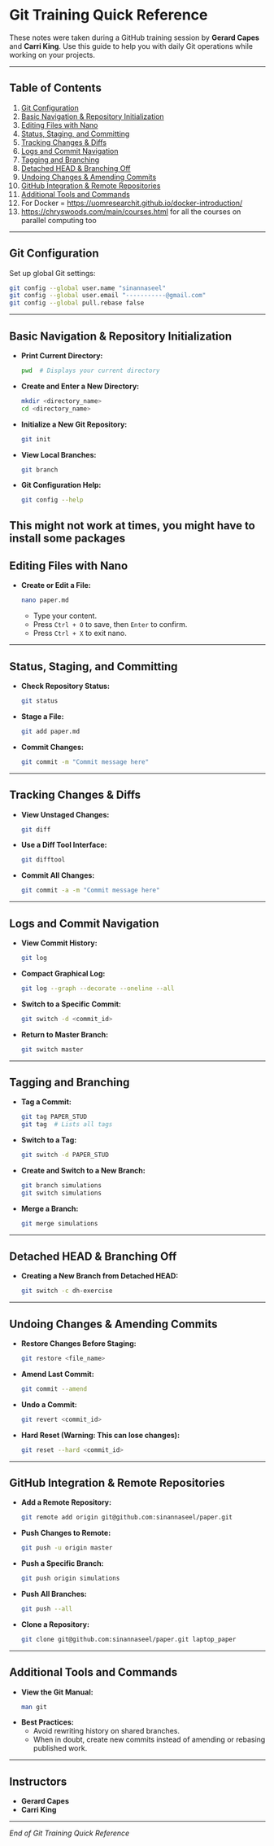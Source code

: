 # Git Training Quick Reference

These notes were taken during a GitHub training session by **Gerard Capes** and **Carri King**. Use this guide to help you with daily Git operations while working on your projects.

---

## Table of Contents

1. [Git Configuration](#git-configuration)
2. [Basic Navigation & Repository Initialization](#basic-navigation--repository-initialization)
3. [Editing Files with Nano](#editing-files-with-nano)
4. [Status, Staging, and Committing](#status-staging-and-committing)
5. [Tracking Changes & Diffs](#tracking-changes--diffs)
6. [Logs and Commit Navigation](#logs-and-commit-navigation)
7. [Tagging and Branching](#tagging-and-branching)
8. [Detached HEAD & Branching Off](#detached-head--branching-off)
9. [Undoing Changes & Amending Commits](#undoing-changes--amending-commits)
10. [GitHub Integration & Remote Repositories](#github-integration--remote-repositories)
11. [Additional Tools and Commands](#additional-tools-and-commands)
12. For Docker = https://uomresearchit.github.io/docker-introduction/
13. https://chryswoods.com/main/courses.html for all the courses on parallel computing too
---

## Git Configuration

Set up global Git settings:

```bash
git config --global user.name "sinannaseel"
git config --global user.email "-----------@gmail.com"
git config --global pull.rebase false
```

---

## Basic Navigation & Repository Initialization

- **Print Current Directory:**
  ```bash
  pwd  # Displays your current directory
  ```
- **Create and Enter a New Directory:**
  ```bash
  mkdir <directory_name>
  cd <directory_name>
  ```
- **Initialize a New Git Repository:**
  ```bash
  git init
  ```
- **View Local Branches:**
  ```bash
  git branch
  ```
- **Git Configuration Help:**
  ```bash
  git config --help
  ```
 This might not work at times, you might have to install some packages 
---

## Editing Files with Nano

- **Create or Edit a File:**
  ```bash
  nano paper.md
  ```
  - Type your content.
  - Press `Ctrl + O` to save, then `Enter` to confirm.
  - Press `Ctrl + X` to exit nano.

---

## Status, Staging, and Committing

- **Check Repository Status:**
  ```bash
  git status
  ```
- **Stage a File:**
  ```bash
  git add paper.md
  ```
- **Commit Changes:**
  ```bash
  git commit -m "Commit message here"
  ```

---

## Tracking Changes & Diffs

- **View Unstaged Changes:**
  ```bash
  git diff
  ```
- **Use a Diff Tool Interface:**
  ```bash
  git difftool
  ```
- **Commit All Changes:**
  ```bash
  git commit -a -m "Commit message here"
  ```

---

## Logs and Commit Navigation

- **View Commit History:**
  ```bash
  git log
  ```
- **Compact Graphical Log:**
  ```bash
  git log --graph --decorate --oneline --all
  ```
- **Switch to a Specific Commit:**
  ```bash
  git switch -d <commit_id>
  ```
- **Return to Master Branch:**
  ```bash
  git switch master
  ```

---

## Tagging and Branching

- **Tag a Commit:**
  ```bash
  git tag PAPER_STUD
  git tag  # Lists all tags
  ```
- **Switch to a Tag:**
  ```bash
  git switch -d PAPER_STUD
  ```
- **Create and Switch to a New Branch:**
  ```bash
  git branch simulations
  git switch simulations
  ```
- **Merge a Branch:**
  ```bash
  git merge simulations
  ```

---

## Detached HEAD & Branching Off

- **Creating a New Branch from Detached HEAD:**
  ```bash
  git switch -c dh-exercise
  ```

---

## Undoing Changes & Amending Commits

- **Restore Changes Before Staging:**
  ```bash
  git restore <file_name>
  ```
- **Amend Last Commit:**
  ```bash
  git commit --amend
  ```
- **Undo a Commit:**
  ```bash
  git revert <commit_id>
  ```
- **Hard Reset (Warning: This can lose changes):**
  ```bash
  git reset --hard <commit_id>
  ```

---

## GitHub Integration & Remote Repositories

- **Add a Remote Repository:**
  ```bash
  git remote add origin git@github.com:sinannaseel/paper.git
  ```
- **Push Changes to Remote:**
  ```bash
  git push -u origin master
  ```
- **Push a Specific Branch:**
  ```bash
  git push origin simulations
  ```
- **Push All Branches:**
  ```bash
  git push --all
  ```
- **Clone a Repository:**
  ```bash
  git clone git@github.com:sinannaseel/paper.git laptop_paper
  ```

---

## Additional Tools and Commands

- **View the Git Manual:**
  ```bash
  man git
  ```
- **Best Practices:**
  - Avoid rewriting history on shared branches.
  - When in doubt, create new commits instead of amending or rebasing published work.

---

## Instructors

- **Gerard Capes**
- **Carri King**

---

*End of Git Training Quick Reference*


